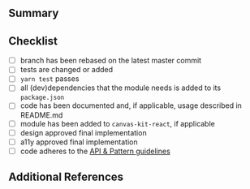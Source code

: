 <!-- Thank you for your pull request, please provide a brief summary of what this introduces (mandatory). Please point out any code that may be non-obvious to reviewers by using comments. -->

<!-- Make sure that you've linted your files, written and run unit tests, and filled out or updated documentation (README) -->

## Summary

<!-- Explain the **motivation** for making this change. What existing problem does the pull request solve? -->

## Checklist

<!-- Remove items that do not apply. For completed items, change [ ] to [x]. -->

- [ ] branch has been rebased on the latest master commit
- [ ] tests are changed or added
- [ ] `yarn test` passes
- [ ] all (dev)dependencies that the module needs is added to its `package.json`
- [ ] code has been documented and, if applicable, usage described in README.md
- [ ] module has been added to `canvas-kit-react`, if applicable
- [ ] design approved final implementation
- [ ] a11y approved final implementation
- [ ] code adheres to the [API & Pattern guidelines](../API_PATTERN_GUIDELINES.md)

## Additional References

<!-- Upload screenshots of the final component, add references to component specification files from Sketch, or any other artifacts that would help a reviewer understand the choices you made in the PR. -->
